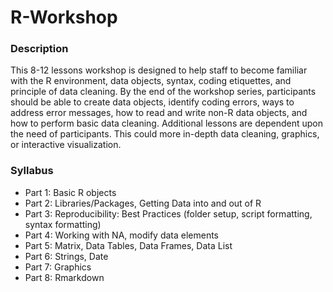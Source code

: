 # R-Workshop

### Description

This 8-12 lessons workshop is designed to help staff to become familiar with the R environment, data objects, syntax, coding etiquettes, and principle of data cleaning. By the end of the workshop series, participants should be able to create data objects, identify coding errors, ways to address error messages, how to read and write non-R data objects, and how to perform basic data cleaning. Additional lessons are dependent upon the need of participants. This could more in-depth data cleaning, graphics, or interactive visualization. 


### Syllabus
* Part 1: Basic R objects
* Part 2: Libraries/Packages, Getting Data into and out of R
* Part 3: Reproducibility: Best Practices (folder setup, script formatting, syntax formatting)
* Part 4: Working with NA, modify data elements
* Part 5: Matrix, Data Tables, Data Frames, Data List
* Part 6: Strings, Date
* Part 7: Graphics
* Part 8: Rmarkdown
